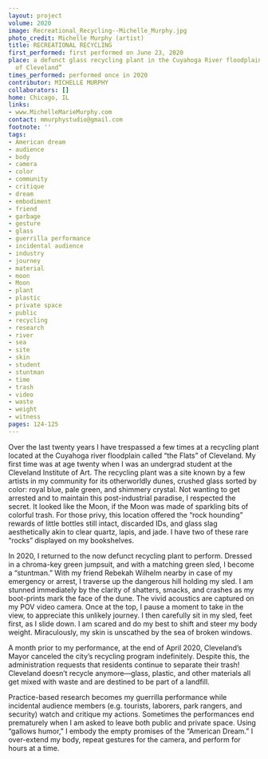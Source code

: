 ```yaml
---
layout: project
volume: 2020
image: Recreational_Recycling--Michelle_Murphy.jpg
photo_credit: Michelle Murphy (artist)
title: RECREATIONAL RECYCLING
first_performed: first performed on June 23, 2020
place: a defunct glass recycling plant in the Cuyahoga River floodplain “the Flats
  of Cleveland”
times_performed: performed once in 2020
contributor: MICHELLE MURPHY
collaborators: []
home: Chicago, IL
links:
- www.MichelleMarieMurphy.com
contact: mmurphystudio@gmail.com
footnote: ''
tags:
- American dream
- audience
- body
- camera
- color
- community
- critique
- dream
- embodiment
- friend
- garbage
- gesture
- glass
- guerrilla performance
- incidental audience
- industry
- journey
- material
- moon
- Moon
- plant
- plastic
- private space
- public
- recycling
- research
- river
- sea
- site
- skin
- student
- stuntman
- time
- trash
- video
- waste
- weight
- witness
pages: 124-125
---
```


Over the last twenty years I have trespassed a few times at a recycling plant located at the Cuyahoga river floodplain called “the Flats” of Cleveland. My first time was at age twenty when I was an undergrad student at the Cleveland Institute of Art. The recycling plant was a site known by a few artists in my community for its otherworldly dunes, crushed glass sorted by color: royal blue, pale green, and shimmery crystal. Not wanting to get arrested and to maintain this post-industrial paradise, I respected the secret. It looked like the Moon, if the Moon was made of sparkling bits of colorful trash. For those privy, this location offered the “rock hounding” rewards of little bottles still intact, discarded IDs, and glass slag aesthetically akin to clear quartz, lapis, and jade. I have two of these rare “rocks” displayed on my bookshelves.

In 2020, I returned to the now defunct recycling plant to perform. Dressed in a chroma-key green jumpsuit, and with a matching green sled, I become a “stuntman.” With my friend Rebekah Wilhelm nearby in case of my emergency or arrest, I traverse up the dangerous hill holding my sled. I am stunned immediately by the clarity of shatters, smacks, and crashes as my boot-prints mark the face of the dune. The vivid acoustics are captured on my POV video camera. Once at the top, I pause a moment to take in the view, to appreciate this unlikely journey. I then carefully sit in my sled, feet first, as I slide down. I am scared and do my best to shift and steer my body weight. Miraculously, my skin is unscathed by the sea of broken windows.

A month prior to my performance, at the end of April 2020, Cleveland’s Mayor canceled the city’s recycling program indefinitely. Despite this, the administration requests that residents continue to separate their trash! Cleveland doesn’t recycle anymore—glass, plastic, and other materials all get mixed with waste and are destined to be part of a landfill. 

Practice-based research becomes my guerrilla performance while incidental audience members (e.g. tourists, laborers, park rangers, and security) watch and critique my actions. Sometimes the performances end prematurely when I am asked to leave both public and private space. Using “gallows humor,” I embody the empty promises of the “American Dream.” I over-extend my body, repeat gestures for the camera, and perform for hours at a time.